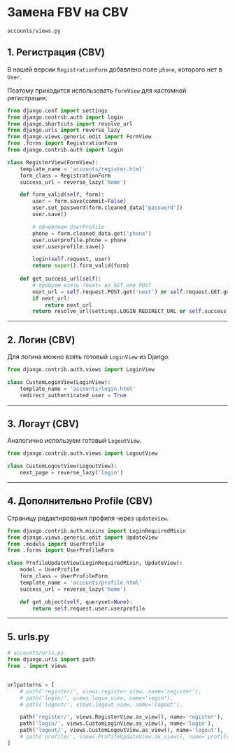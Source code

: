 # Замена FBV на CBV

`accounts/views.py`

## 1. Регистрация (CBV)

В нашей версии `RegistrationForm` добавлено поле `phone`, которого нет в `User`.

Поэтому приходится использовать `FormView` для кастомной регистрации.

```python
from django.conf import settings
from django.contrib.auth import login
from django.shortcuts import resolve_url
from django.urls import reverse_lazy
from django.views.generic.edit import FormView
from .forms import RegistrationForm
from django.contrib.auth import login

class RegisterView(FormView):
    template_name = 'accounts/register.html'
    form_class = RegistrationForm
    success_url = reverse_lazy('home')

    def form_valid(self, form):
        user = form.save(commit=False)
        user.set_password(form.cleaned_data['password'])
        user.save()

        # обновляем UserProfile
        phone = form.cleaned_data.get('phone')
        user.userprofile.phone = phone
        user.userprofile.save()

        login(self.request, user)
        return super().form_valid(form)
    
    def get_success_url(self):
        # пробуем взять ?next= из GET или POST
        next_url = self.request.POST.get('next') or self.request.GET.get('next')
        if next_url:
            return next_url
        return resolve_url(settings.LOGIN_REDIRECT_URL or self.success_url)
```

---

## 2. Логин (CBV)

Для логина можно взять готовый `LoginView` из Django.

```python
from django.contrib.auth.views import LoginView

class CustomLoginView(LoginView):
    template_name = 'accounts/login.html'
    redirect_authenticated_user = True
```

---

## 3. Логаут (CBV)

Аналогично используем готовый `LogoutView`.

```python
from django.contrib.auth.views import LogoutView

class CustomLogoutView(LogoutView):
    next_page = reverse_lazy('login')
```

---

## 4. Дополнительно Profile (CBV)

Страницу редактирования профиля через `UpdateView`.

```python
from django.contrib.auth.mixins import LoginRequiredMixin
from django.views.generic.edit import UpdateView
from .models import UserProfile
from .forms import UserProfileForm

class ProfileUpdateView(LoginRequiredMixin, UpdateView):
    model = UserProfile
    form_class = UserProfileForm
    template_name = 'accounts/profile.html'
    success_url = reverse_lazy('home')

    def get_object(self, queryset=None):
        return self.request.user.userprofile
```

---

## 5. urls.py

```python
# accounts/urls.py
from django.urls import path
from . import views


urlpatterns = [
    # path('register/', views.register_view, name='register'),
    # path('login/', views.login_view, name='login'),
    # path('logout/', views.logout_view, name='logout'),

    path('register/', views.RegisterView.as_view(), name='register'),
    path('login/', views.CustomLoginView.as_view(), name='login'),
    path('logout/', views.CustomLogoutView.as_view(), name='logout'),
    # path('profile/', views.ProfileUpdateView.as_view(), name='profile'),
]
```


